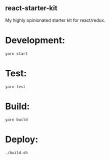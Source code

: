 ## react-starter-kit

My highly opinionated starter kit for react/redux.

# Development:
```yarn start```

# Test:
```yarn test```

# Build:
```yarn build```

# Deploy:
```./build.sh```
